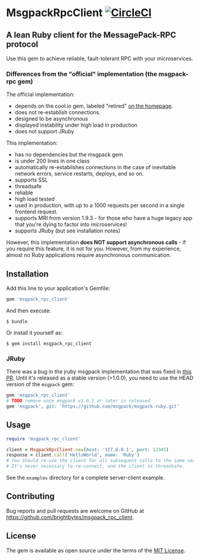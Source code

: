# MsgpackRpcClient [![CircleCI](https://circleci.com/gh/brightbytes/msgpack_rpc_client.svg?style=svg)](https://circleci.com/gh/brightbytes/msgpack_rpc_client)

## A lean Ruby client for the MessagePack-RPC protocol

Use this gem to achieve reliable, fault-tolerant RPC with your microservices.

### Differences from the "official" implementation (the msgpack-rpc gem)

The official implementation:

* depends on the cool.io gem, labeled "retired" [on the homepage](https://coolio.github.io).
* does not re-establish connections.
* designed to be asynchronous
* displayed instability under high load in production
* does not support JRuby

This implementation:

* has no dependencies but the msgpack gem
* is under 200 lines in one class
* automatically re-establishes connections in the case of inevitable network errors, service restarts, deploys, and so on.
* supports SSL
* threadsafe
* reliable
* high load tested
* used in production, with up to a 1000 requests per second in a single frontend request.
* supports MRI from version 1.9.3 - for those who have a huge legacy app that you're dying to factor into microservices!
* supports JRuby (but see installation notes)

However, this implementation **does NOT support asynchronous calls** - if you require this feature, it is not for you. However, from my experience, almost no Ruby applications require asynchronous communication.

## Installation

Add this line to your application's Gemfile:

```ruby
gem 'msgpack_rpc_client'
```

And then execute:

    $ bundle

Or install it yourself as:

    $ gem install msgpack_rpc_client

### JRuby

There was a bug in the jruby msgpack implementation that was fixed in [this PR](https://github.com/msgpack/msgpack-ruby/pull/125). Until it's released as a stable version (>1.0.0), you need to use the HEAD version of the `msgpack` gem:

```ruby
gem 'msgpack_rpc_client'
# TODO remove once msgpack v1.0.1 or later is released
gem 'msgpack', git: 'https://github.com/msgpack/msgpack-ruby.git'
```

## Usage

``` ruby
require 'msgpack_rpc_client'

client = MsgpackRpcClient.new(host: '127.0.0.1', port: 12345)
response = client.call('HelloWorld', name: 'Ruby')
# You should re-use the client for all subsequent calls to the same server.
# It's never necessary to re-connect, and the client is threadsafe.
```

See the `examples` directory for a complete server-client example.

## Contributing

Bug reports and pull requests are welcome on GitHub at https://github.com/brightbytes/msgpack_rpc_client.


## License

The gem is available as open source under the terms of the [MIT License](http://opensource.org/licenses/MIT).

